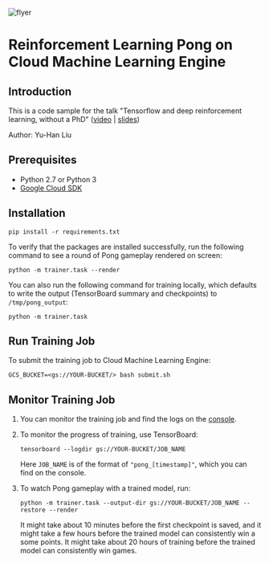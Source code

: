 ![flyer](images/flyer_rnn.jpg)
# Reinforcement Learning Pong on Cloud Machine Learning Engine

## Introduction

This is a code sample for the talk "Tensorflow and deep reinforcement learning, without a PhD" ([video](https://youtu.be/aRKOJHRbXeo) | [slides](https://goo.gl/CB8xNH))

Author: Yu-Han Liu

## Prerequisites

- Python 2.7 or Python 3
- [Google Cloud SDK](https://cloud.google.com/sdk/)

## Installation

```
pip install -r requirements.txt
```

To verify that the packages are installed successfully, run the following command to see a round of Pong gameplay rendered on screen:

```
python -m trainer.task --render
```

You can also run the following command for training locally, which defaults to write the output (TensorBoard summary and checkpoints) to `/tmp/pong_output`:

```
python -m trainer.task
```

## Run Training Job

To submit the training job to Cloud Machine Learning Engine:

```
GCS_BUCKET=<gs://YOUR-BUCKET/> bash submit.sh
```


## Monitor Training Job

1. You can monitor the training job and find the logs on the [console](https://console.cloud.google.com/mlengine/jobs).

1. To monitor the progress of training, use TensorBoard:

    ```
    tensorboard --logdir gs://YOUR-BUCKET/JOB_NAME
    ```

    Here `JOB_NAME` is of the format of `"pong_[timestamp]"`, which you can find on the console.

1. To watch Pong gameplay with a trained model, run:

    ```
    python -m trainer.task --output-dir gs://YOUR-BUCKET/JOB_NAME --restore --render
    ```

    It might take about 10 minutes before the first checkpoint is saved, and it might take a few hours before the trained model can consistently win a some points.  It might take about 20 hours of training before the trained model can consistently win games.


